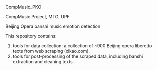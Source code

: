 CompMusic_PKO

CompMusic Project, MTG, UPF

Beijing Opera banshi music emotion detection 

This repository contains:
1. tools for data collection: a collection of ~900 Beijing opera liberetto texts from web scraping (xikao.com).
2. tools for post-processing of the scraped data, including banshi extraction and cleaning texts.
